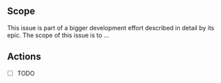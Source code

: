 ## Scope

This issue is part of a bigger development effort described in detail by its epic. The scope of this issue is to ...

## Actions

<!-- Likely in the form of checkboxed elements -->

- [ ] TODO
